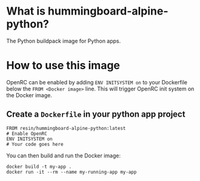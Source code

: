 # What is hummingboard-alpine-python?

The Python buildpack image for Python apps.

# How to use this image

OpenRC can be enabled by adding `ENV INITSYSTEM on` to your Dockerfile below the `FROM <Docker image>` line. This will trigger OpenRC init system on the Docker image.

## Create a `Dockerfile` in your python app project

	FROM resin/hummingboard-alpine-python:latest
	# Enable OpenRC
	ENV INITSYSTEM on
	# Your code goes here

You can then build and run the Docker image:

	docker build -t my-app .
	docker run -it --rm --name my-running-app my-app
